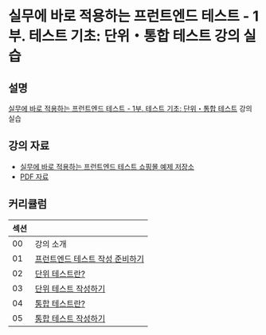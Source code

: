 # 실무에 바로 적용하는 프런트엔드 테스트 - 1부. 테스트 기초: 단위・통합 테스트 강의 실습

## 설명

[실무에 바로 적용하는 프런트엔드 테스트 - 1부. 테스트 기초: 단위・통합 테스트](https://inf.run/rVcLN) 강의 실습

## 강의 자료

- [실무에 바로 적용하는 프런트엔드 테스트 쇼핑몰 예제 저장소](https://github.com/practical-fe-testing/test-example-shopping-mall)
- [PDF 자료](https://drive.google.com/drive/folders/1rfqMh5gnJDVM4KMbibaFYDkkWJ6khwuv?usp=drive_link)

## 커리큘럼

| 섹션 |                                                          |
| ---- | -------------------------------------------------------- |
| 00   | 강의 소개                                                |
| 01   | [프런트엔드 테스트 작성 준비하기](./section-1/README.md) |
| 02   | [단위 테스트란?](./section-2/README.md)                  |
| 03   | [단위 테스트 작성하기](./section-3/README.md)            |
| 04   | [통합 테스트란?](./section-4/README.md)                  |
| 05   | [통합 테스트 작성하기](./section-5/README.md)            |
